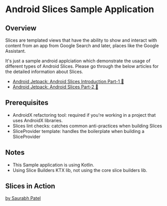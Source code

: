 # Android Slices Sample Application

## Overview
Slices are templated views that have the ability to show and interact with content from an app from Google Search and later, places like the Google Assistant. 

It's just a sample android applciation which demonstrate the usage of different types of Android Slices. Please go through the below articles for the detailed information about Slices.

- [Android Jetpack: Android Slices Introduction Part-1 🍰](https://medium.com/@saurabhkpatel/android-jetpack-android-slices-introduction-cf0ce0f3e885)
- [Android Jetpack: Android Slices Part-2 🍰](https://medium.com/@saurabhkpatel/android-jetpack-android-slices-part-2-688bede57f2d)

## Prerequisites

- AndroidX refactoring tool: required if you're working in a project that uses AndroidX libraries.
- Slices lint checks: catches common anti-practices when building Slices
- SliceProvider template: handles the boilerplate when building a SliceProvider

## Notes
- This Sample application is using Kotlin.
- Using Slice Builders KTX lib, not using the core slice builders lib.

## Slices in Action





[by Saurabh Patel](https://medium.com/@saurabhkpatel)

